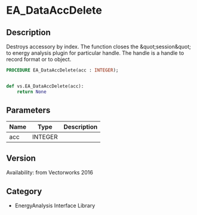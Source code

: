 # EA_DataAccDelete

## Description
Destroys accessory by index. The function closes the &amp;quot;session&amp;quot; to energy analysis plugin for particular handle. The handle is a handle to record format or to object.

```pascal
PROCEDURE EA_DataAccDelete(acc : INTEGER);
```

```python

def vs.EA_DataAccDelete(acc):
    return None
```

## Parameters
|Name|Type|Description|
|---|---|---|
|acc|INTEGER||

## Version
Availability: from Vectorworks 2016
## Category
* EnergyAnalysis Interface Library

